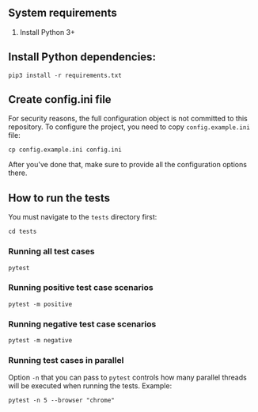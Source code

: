 ## System requirements

1. Install Python 3+

## Install Python dependencies:

    pip3 install -r requirements.txt

## Create config.ini file

For security reasons, the full configuration object is not committed to this repository. 
To configure the project, you need to copy `config.example.ini` file:

    cp config.example.ini config.ini

After you've done that, make sure to provide all the configuration options there.

## How to run the tests

You must navigate to the `tests` directory first:

    cd tests

### Running all test cases

```console
pytest
```

### Running positive test case scenarios

```console
pytest -m positive
```

### Running negative test case scenarios

```console
pytest -m negative
```

### Running test cases in parallel

Option `-n` that you can pass to `pytest` controls how many parallel threads will be executed when running the tests. 
Example:

```console
pytest -n 5 --browser "chrome"
```